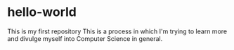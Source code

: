 # hello-world
This is my first repository
This is a process in which I'm trying to learn more and divulge myself into Computer Science in general.
